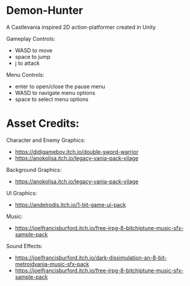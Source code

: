 # Demon-Hunter
A Castlevania inspired 2D action-platformer created in Unity

Gameplay Controls:
- WASD to move
- space to jump
- j to attack

Menu Controls:
- enter to open/close the pause menu
- WASD to navigate menu options
- space to select menu options

# Asset Credits:
Character and Enemy Graphics:
- https://didigameboy.itch.io/double-sword-warrior
- https://anokolisa.itch.io/legacy-vania-pack-vilage

Background Graphics:
- https://anokolisa.itch.io/legacy-vania-pack-vilage

UI Graphics:
- https://andelrodis.itch.io/1-bit-game-ui-pack

Music:
- https://joelfrancisburford.itch.io/free-jrpg-8-bitchiptune-music-sfx-sample-pack

Sound Effects:
- https://joelfrancisburford.itch.io/dark-dissimulation-an-8-bit-metroidvania-music-sfx-pack
- https://joelfrancisburford.itch.io/free-jrpg-8-bitchiptune-music-sfx-sample-pack
